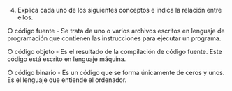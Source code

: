 4. Explica cada uno de los siguientes conceptos e indica la relación entre ellos.

○ código fuente - Se trata de uno o varios archivos escritos en lenguaje de programación que contienen las instrucciones para ejecutar un programa.

○ código objeto - Es el resultado de la compilación de código fuente. Este código está escrito en lenguaje máquina.

○ código binario - Es un código que se forma únicamente de ceros y unos. Es el lenguaje que entiende el ordenador.
